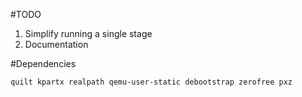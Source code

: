 #TODO

1. Simplify running a single stage
1. Documentation

#Dependencies

`quilt kpartx realpath qemu-user-static debootstrap zerofree pxz`
